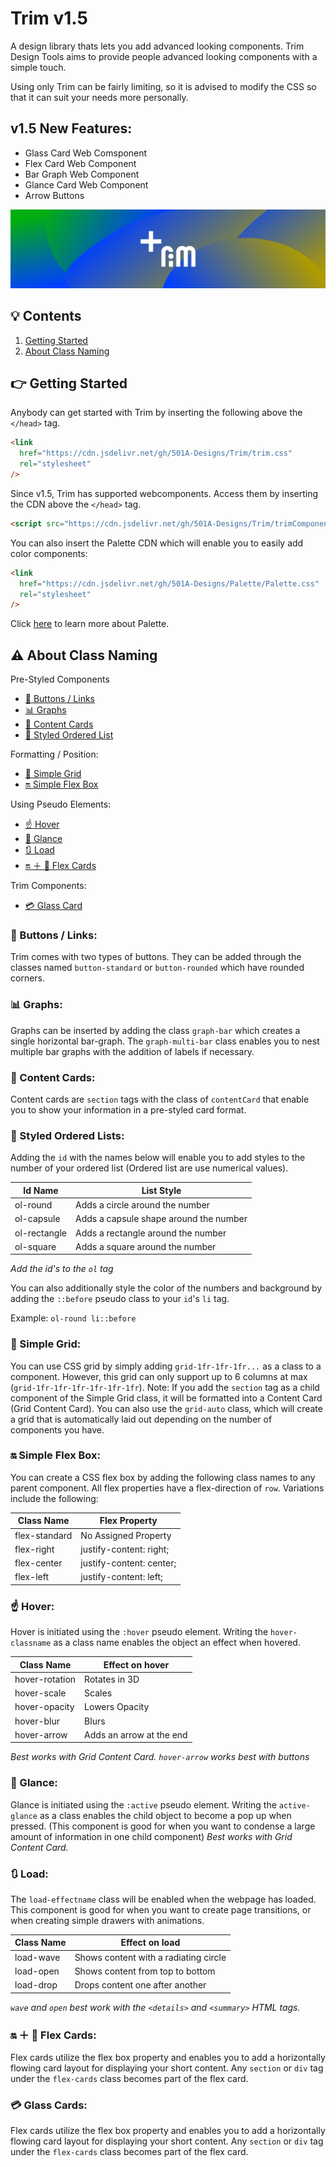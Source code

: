 # Trim v1.5

A design library thats lets you add advanced looking components.
Trim Design Tools aims to provide people advanced looking components with a simple touch.

Using only Trim can be fairly limiting, so it is advised to modify the CSS so that it can suit your needs more personally.

## v1.5 New Features:
- Glass Card Web Comsponent
- Flex Card Web Component
- Bar Graph Web Component
- Glance Card Web Component
- Arrow Buttons


![Trim-Logo](trimBanner.png)

## 💡 Contents

1. [Getting Started](#gs)
2. [About Class Naming](#acn)

<a name="gs"></a>

## 👉 Getting Started

Anybody can get started with Trim by inserting the following above the `</head>` tag.

```html
<link
  href="https://cdn.jsdelivr.net/gh/501A-Designs/Trim/trim.css"
  rel="stylesheet"
/>
```

Since v1.5, Trim has supported webcomponents. Access them by inserting the CDN above the `</head>` tag.

```html
<script src="https://cdn.jsdelivr.net/gh/501A-Designs/Trim/trimComponents.js" defer></script>
```

You can also insert the Palette CDN which will enable you to easily add color components:

```html
<link
  href="https://cdn.jsdelivr.net/gh/501A-Designs/Palette/Palette.css"
  rel="stylesheet"
/>
```

Click [here](https://github.com/501A-Designs/Palette#readme) to learn more about Palette.

<a name="acn"></a>

## ⚠ About Class Naming

Pre-Styled Components

- [🔘 Buttons / Links](#btn\lnks)
- [📊 Graphs](#grphs)
- [🎴 Content Cards](#cc)
- [📃 Styled Ordered List](#sol)

Formatting / Position:

- [🔳 Simple Grid](#sg)
- [🔛 Simple Flex Box](#sfb)

Using Pseudo Elements:

- [☝ Hover](#hvr)
- [👀 Glance](#glc)
- [🔃 Load](#load)
- [🔛 ＋ 🎴 Flex Cards](#fcs)

Trim Components:
- [💳 Glass Card](#gc)


<a name="btn/lnks"></a>

### 🔘 Buttons / Links:

Trim comes with two types of buttons. They can be added through the classes named `button-standard` or `button-rounded` which have rounded corners.

<a name="grphs"></a>

### 📊 Graphs:

Graphs can be inserted by adding the class `graph-bar` which creates a single horizontal bar-graph. The `graph-multi-bar` class enables you to nest multiple bar graphs with the addition of labels if necessary.

<a name="cc"></a>

### 🎴 Content Cards:

Content cards are `section` tags with the class of `contentCard` that enable you to show your information in a pre-styled card format.

<a name="sol"></a>

### 📃 Styled Ordered Lists:

Adding the `id` with the names below will enable you to add styles to the number of your ordered list (Ordered list are use numerical values).

| Id Name      | List Style                             |
| ------------ | -------------------------------------- |
| ol-round     | Adds a circle around the number        |
| ol-capsule   | Adds a capsule shape around the number |
| ol-rectangle | Adds a rectangle around the number     |
| ol-square    | Adds a square around the number        |

_Add the id's to the `ol` tag_

You can also additionally style the color of the numbers and background by adding the `::before` pseudo class to your `id`'s `li` tag.

Example:
`ol-round li::before`

<a name="sg"></a>

### 🔳 Simple Grid:

You can use CSS grid by simply adding `grid-1fr-1fr-1fr...` as a class to a component. However, this grid can only support up to 6 columns at max (`grid-1fr-1fr-1fr-1fr-1fr-1fr`). Note: If you add the `section` tag as a child component of the Simple Grid class, it will be formatted into a Content Card (Grid Content Card). You can also use the `grid-auto` class, which will create a grid that is automatically laid out depending on the number of components you have.

<a name="sfb"></a>

### 🔛 Simple Flex Box:

You can create a CSS flex box by adding the following class names to any parent component. All flex properties have a flex-direction of `row`. Variations include the following:

| Class Name    | Flex Property            |
| ------------- | ------------------------ |
| flex-standard | No Assigned Property     |
| flex-right    | justify-content: right;  |
| flex-center   | justify-content: center; |
| flex-left     | justify-content: left;   |

<!-- ### ⚡ Effects:

Effects extend the child components capabilities inside your grid. Add an effect to one of your child components by inserting the `fx-effecttype-effectname` class. All effects as of the latest version are as show from the following: -->

<a name="hvr"></a>

### ☝ Hover:

Hover is initiated using the `:hover` pseudo element. Writing the `hover-classname` as a class name enables the object an effect when hovered.

| Class Name     | Effect on hover          |
| -------------- | ------------------------ |
| hover-rotation | Rotates in 3D            |
| hover-scale    | Scales                   |
| hover-opacity  | Lowers Opacity           |
| hover-blur     | Blurs                    |
| hover-arrow    | Adds an arrow at the end |

_Best works with Grid Content Card. `hover-arrow` works best with buttons_

<a name="glc"></a>

### 👀 Glance:

Glance is initiated using the `:active` pseudo element. Writing the `active-glance` as a class enables the child object to become a pop up when pressed. (This component is good for when you want to condense a large amount of information in one child component)
_Best works with Grid Content Card._

<a name="load"></a>

### 🔃 Load:

The `load-effectname` class will be enabled when the webpage has loaded. This component is good for when you want to create page transitions, or when creating simple drawers with animations.

| Class Name | Effect on load                        |
| ---------- | ------------------------------------- |
| load-wave  | Shows content with a radiating circle |
| load-open  | Shows content from top to bottom      |
| load-drop  | Drops content one after another       |

_`wave` and `open` best work with the `<details>` and `<summary>` HTML tags._

<a name="fcs"></a>

### 🔛 ＋ 🎴 Flex Cards:

Flex cards utilize the flex box property and enables you to add a horizontally flowing card layout for displaying your short content.
Any `section` or `div` tag under the `flex-cards` class becomes part of the flex card.

<a name="gc"></a>

### 💳 Glass Cards:

Flex cards utilize the flex box property and enables you to add a horizontally flowing card layout for displaying your short content.
Any `section` or `div` tag under the `flex-cards` class becomes part of the flex card.
